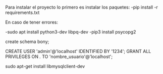 Para instalar el proyecto lo primero es instalar los paquetes:
-pip install -r requirements.txt

En caso de tener errores:

-sudo apt install python3-dev libpq-dev
-pip3 install psycopg2


create schema bony;

CREATE USER 'admin'@'localhost' IDENTIFIED BY '1234';
GRANT ALL PRIVILEGES ON *.* TO 'nombre_usuario'@'localhost';

sudo apt-get install libmysqlclient-dev

